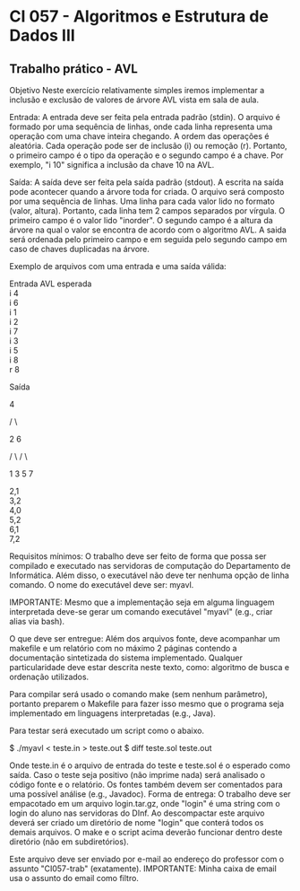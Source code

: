 # CI 057 - Algoritmos e Estrutura de Dados III
## Trabalho prático - AVL

Objetivo
Neste exercício relativamente simples iremos implementar a inclusão e exclusão de valores de árvore AVL vista em sala de aula.

Entrada:
A entrada deve ser feita pela entrada padrão (stdin). O arquivo é formado por uma sequência de linhas, onde cada linha representa uma operação com uma chave inteira chegando. A ordem das operações é aleatória. Cada operação pode ser de inclusão (i) ou remoção (r). Portanto, o primeiro campo é o tipo da operação e o segundo campo é a chave. Por exemplo, "i 10" significa a inclusão da chave 10 na AVL.

Saída:
A saída deve ser feita pela saída padrão (stdout). A escrita na saída pode acontecer quando a árvore toda for criada. O arquivo será composto por uma sequência de linhas. Uma linha para cada valor lido no formato (valor, altura). Portanto, cada linha tem 2 campos separados por vírgula. O primeiro campo é o valor lido "inorder". O segundo campo é a altura da árvore na qual o valor se encontra de acordo com o algoritmo AVL. A saida será ordenada pelo primeiro campo e em seguida pelo segundo campo em caso de chaves duplicadas na árvore.

Exemplo de arquivos com uma entrada e uma saída válida:

Entrada	AVL esperada	
i 4  
i 6  
i 1  
i 2  
i 7  
i 3  
i 5  
i 8  
r 8

Saída

4  

/ \  

2 6

/ \ / \

1 3 5 7

2,1  
3,2  
4,0  
5,2  
6,1  
7,2  

Requisitos mínimos:
O trabalho deve ser feito de forma que possa ser compilado e executado nas servidoras de computação do Departamento de Informática. Além disso, o executável não deve ter nenhuma opção de linha comando. O nome do executável deve ser: myavl.

IMPORTANTE: Mesmo que a implementação seja em alguma linguagem interpretada deve-se gerar um comando executável "myavl" (e.g., criar alias via bash).

O que deve ser entregue:
Além dos arquivos fonte, deve acompanhar um makefile e um relatório com no máximo 2 páginas contendo a documentação sintetizada do sistema implementado. Qualquer particularidade deve estar descrita neste texto, como: algoritmo de busca e ordenação utilizados.

Para compilar será usado o comando make (sem nenhum parâmetro), portanto preparem o Makefile para fazer isso mesmo que o programa seja implementado em linguagens interpretadas (e.g., Java).

Para testar será executado um script como o abaixo.

$ ./myavl < teste.in > teste.out
$ diff teste.sol teste.out

Onde teste.in é o arquivo de entrada do teste e teste.sol é o esperado como saída.
Caso o teste seja positivo (não imprime nada) será analisado o código fonte e o relatório.
Os fontes também devem ser comentados para uma possível análise (e.g., Javadoc).
Forma de entrega:
O trabalho deve ser empacotado em um arquivo login.tar.gz, onde "login" é uma string com o login do aluno nas servidoras do DInf. Ao descompactar este arquivo deverá ser criado um diretório de nome "login" que conterá todos os demais arquivos. O make e o script acima deverão funcionar dentro deste diretório (não em subdiretórios).

Este arquivo deve ser enviado por e-mail ao endereço do professor com o assunto "CI057-trab" (exatamente). IMPORTANTE: Minha caixa de email usa o assunto do email como filtro.
